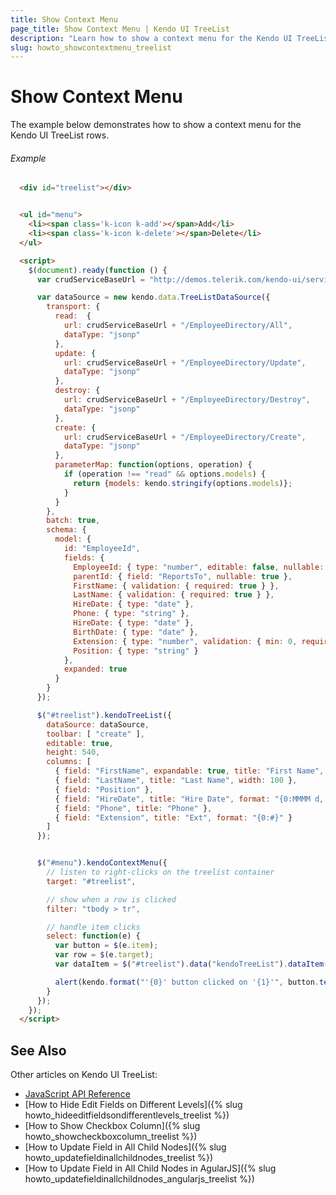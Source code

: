 ```yaml
---
title: Show Context Menu
page_title: Show Context Menu | Kendo UI TreeList
description: "Learn how to show a context menu for the Kendo UI TreeList rows."
slug: howto_showcontextmenu_treelist
---
```


# Show Context Menu

The example below demonstrates how to show a context menu for the Kendo UI TreeList rows.

###### Example

```html
  <div id="treelist"></div>


  <ul id="menu">
    <li><span class='k-icon k-add'></span>Add</li>
    <li><span class='k-icon k-delete'></span>Delete</li>
  </ul>

  <script>
    $(document).ready(function () {
      var crudServiceBaseUrl = "http://demos.telerik.com/kendo-ui/service";

      var dataSource = new kendo.data.TreeListDataSource({
        transport: {
          read:  {
            url: crudServiceBaseUrl + "/EmployeeDirectory/All",
            dataType: "jsonp"
          },
          update: {
            url: crudServiceBaseUrl + "/EmployeeDirectory/Update",
            dataType: "jsonp"
          },
          destroy: {
            url: crudServiceBaseUrl + "/EmployeeDirectory/Destroy",
            dataType: "jsonp"
          },
          create: {
            url: crudServiceBaseUrl + "/EmployeeDirectory/Create",
            dataType: "jsonp"
          },
          parameterMap: function(options, operation) {
            if (operation !== "read" && options.models) {
              return {models: kendo.stringify(options.models)};
            }
          }
        },
        batch: true,
        schema: {
          model: {
            id: "EmployeeId",
            fields: {
              EmployeeId: { type: "number", editable: false, nullable: false },
              parentId: { field: "ReportsTo", nullable: true },
              FirstName: { validation: { required: true } },
              LastName: { validation: { required: true } },
              HireDate: { type: "date" },
              Phone: { type: "string" },
              HireDate: { type: "date" },
              BirthDate: { type: "date" },
              Extension: { type: "number", validation: { min: 0, required: true } },
              Position: { type: "string" }
            },
            expanded: true
          }
        }
      });

      $("#treelist").kendoTreeList({
        dataSource: dataSource,
        toolbar: [ "create" ],
        editable: true,
        height: 540,
        columns: [
          { field: "FirstName", expandable: true, title: "First Name", width: 220 },
          { field: "LastName", title: "Last Name", width: 100 },
          { field: "Position" },
          { field: "HireDate", title: "Hire Date", format: "{0:MMMM d, yyyy}" },
          { field: "Phone", title: "Phone" },
          { field: "Extension", title: "Ext", format: "{0:#}" }
        ]
      });


      $("#menu").kendoContextMenu({
        // listen to right-clicks on the treelist container
        target: "#treelist",

        // show when a row is clicked
        filter: "tbody > tr",

        // handle item clicks
        select: function(e) {
          var button = $(e.item);
          var row = $(e.target);
          var dataItem = $("#treelist").data("kendoTreeList").dataItem(row);

          alert(kendo.format("'{0}' button clicked on '{1}'", button.text(), dataItem.FirstName));
        }
      });
    });
  </script>
```

## See Also

Other articles on Kendo UI TreeList:

* [JavaScript API Reference](/api/javascript/ui/treelist)
* [How to Hide Edit Fields on Different Levels]({% slug howto_hideeditfieldsondifferentlevels_treelist %})
* [How to Show Checkbox Column]({% slug howto_showcheckboxcolumn_treelist %})
* [How to Update Field in All Child Nodes]({% slug howto_updatefieldinallchildnodes_treelist %})
* [How to Update Field in All Child Nodes in AgularJS]({% slug howto_updatefieldinallchildnodes_angularjs_treelist %})
